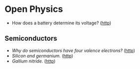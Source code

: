 # Open Physics

* How does a battery determine its voltage? ([http](http://amasci.com/elect/battvolt.html))

## Semiconductors
* _Why do semiconductors have four valence electrons?_ ([http](https://www.quora.com/Why-does-a-semiconductor-have-a-4-valance-electron-What-is-the-reason?share=1))
* _Silicon and germanium._ ([http](http://hyperphysics.phy-astr.gsu.edu/hbase/Solids/sili.html))
* _Gallium nitride._ ([http](https://en.wikipedia.org/wiki/Gallium_nitride))
